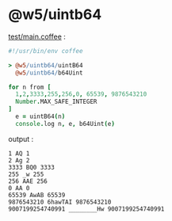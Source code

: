 [‼️]: ✏️README.mdt

# @w5/uintb64

[test/main.coffee](./test/main.coffee) :

```coffee
#!/usr/bin/env coffee

> @w5/uintb64/uintB64
  @w5/uintb64/b64Uint

for n from [
  1,2,3333,255,256,0, 65539, 9876543210
  Number.MAX_SAFE_INTEGER
]
  e = uintB64(n)
  console.log n, e, b64Uint(e)
```

output :

```
1 AQ 1
2 Ag 2
3333 BQ0 3333
255 _w 255
256 AAE 256
0 AA 0
65539 AwAB 65539
9876543210 6hawTAI 9876543210
9007199254740991 ________Hw 9007199254740991
```
